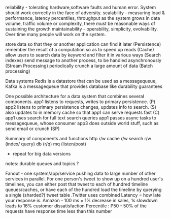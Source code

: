 reliability - tolerating hardware,software faults and human error. System should work correctly in the face of adversity. 
scalability - measuring load & performance, latency percentiles, throughput
	as the system grows in data volume, traffic volume or complexity, there must be reasonable ways of sustaining the growth
maintainability - operability, simplicity, evolvability. Over time many people will work on the system.

store data so that they or another application can find it later
(Persistence)
remember the result of a computation so as to speed up reads (Cache)
allow users to search data by keyword and filter it in various ways (Search indexes)
send message to another process, to be handled asynchronously (Stream Processing)
periodically crunch a large amount of data (Batch processing)

Data systems
Redis is a datastore that can be used as a messagequeue, Kafka is a messagequeue that provides database like durability guarantees

One possible architecture for a data system that combines several components.
app1 listens to requests, writes to primary persistence. (P)
app2 listens to primary persistence changes, updates info to search. (S)
also updates to in memory cache so that app1 can serve requests fast (C)
app1 uses search for full text search queries 
app1 passes async tasks to messagequeue, whose consumer app3 does outside world stuff, such as send email or crunch (SP)

Summary of components and functions
 http r/w
 cache r/w
 search r/w (index/ query)
 db (r/q)
 mq (listen/post)
 * repeat for big data versions



 notes:
 durable queues and topics ?

 Fanout - one system/app/service pushing data to large number of other services in parallel. For one person's tweet to show up on a hundred user's timelines, you can either post that tweet to each of hundred timeline queues/caches, or have each of the hundred load the timeline by querying a single (sharded?) tweet table .Twitter uses combined
 Latency = how late your response is.
 Amazon - 100 ms = 1% decrease in sales, 1s slowdown leads to 16% customer dissatisfaction
 Percentile : P50   - 50% of the requests have response time less than this number
